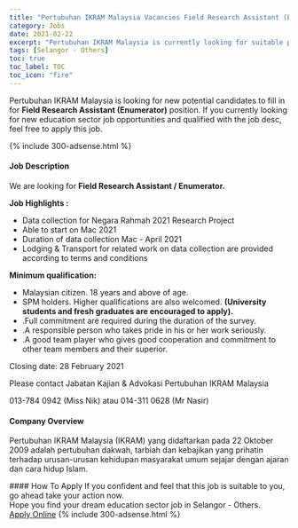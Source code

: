```yaml
---
title: "Pertubuhan IKRAM Malaysia Vacancies Field Research Assistant (Enumerator)" 
category: Jobs 
date: 2021-02-22 
excerpt: "Pertubuhan IKRAM Malaysia is currently looking for suitable person to fill in the Field Research Assistant (Enumerator) which positioned at Selangor - Others" 
tags: [Selangor - Others] 
toc: true 
toc_label: TOC 
toc_icon: "fire" 
--- 
```


<p>Pertubuhan IKRAM Malaysia is looking for new potential candidates to fill in for <b>Field Research Assistant (Enumerator)</b> position. If you currently looking for new education sector job opportunities and qualified with the job desc, feel free to apply this job.
</p>{% include 300-adsense.html %} 
 <div><div><h4>Job Description</h4></div><div><div><span><div><p>We are looking for <strong>Field Research Assistant / Enumerator.</strong></p><p><strong>Job Highlights :</strong></p><ul><li>Data collection for Negara Rahmah 2021 Research Project</li><li>Able to start on Mac 2021</li><li>Duration of data collection Mac - April 2021</li><li>Lodging &amp; Transport for related work on data collection are provided according to terms and conditions</li></ul><p><strong>Minimum qualification:</strong></p><ul><li>Malaysian citizen. 18 years and above of age.</li><li>SPM holders. Higher qualifications are also welcomed. <strong>(University students and fresh graduates are encouraged to apply).</strong></li><li>.Full commitment are required during the duration of the survey.</li><li>.A responsible person who takes pride in his or her work seriously.</li><li>.A good team player who gives good cooperation and commitment to other team members and their superior.</li></ul><p>Closing date: 28 February 2021</p><p>Please contact Jabatan Kajian &amp; Advokasi Pertubuhan IKRAM Malaysia&#160;</p><p>013-784 0942 (Miss Nik) atau 014-311 0628 (Mr Nasir)</p></div></span></div></div></div> 
<div><div><h4>Company Overview</h4></div><div><div><span><div><p>Pertubuhan IKRAM Malaysia (IKRAM) yang didaftarkan pada 22 Oktober 2009 adalah pertubuhan dakwah, tarbiah dan kebajikan yang prihatin terhadap urusan-urusan kehidupan masyarakat umum sejajar dengan ajaran dan cara hidup Islam.</p></div></span></div></div></div> 
#### How To Apply 
If you confident and feel that this job is suitable to you, go ahead take your action now. <br/> 
Hope you find your dream education sector job in Selangor - Others. <br/> 
<a href="https://www.jobstreet.com.my/en/job/field-research-assistant-enumerator-4487306?jobId=jobstreet-my-job-4487306" class="btn btn--info" target="_blank" rel="nofollow noopenner">Apply Online</a> 
{% include 300-adsense.html %} 